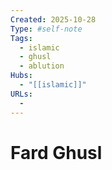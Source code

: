 ```yaml
--- 
Created: 2025-10-28
Type: #self-note
Tags:
  - islamic
  - ghusl 
  - ablution
Hubs:
  - "[[islamic]]"
URLs:
  -
---
```


# Fard Ghusl

